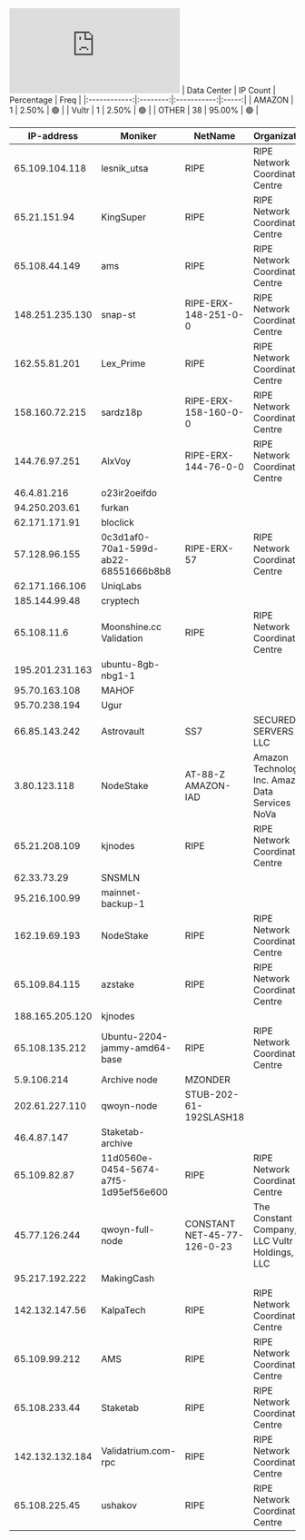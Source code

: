 ![Diagramm](https://github.com/obajay/StateSync-snapshots/blob/main/Projects/Qwoyn/1/README.md)
| Data Center | IP Count | Percentage | Freq |
|:------------:|:--------:|:-----------:|:-----:|
| AMAZON | 1 | 2.50% | 🟢 |
| Vultr | 1 | 2.50% | 🟢 |
| OTHER | 38 | 95.00% | 🟢 |

<!-- START_TABLE -->
| IP-address | Moniker | NetName | Organization |
|-------------|-------------|-------------|-------------|
| 65.109.104.118 | lesnik_utsa | RIPE | RIPE Network Coordination Centre |
| 65.21.151.94 | KingSuper | RIPE | RIPE Network Coordination Centre |
| 65.108.44.149 | ams | RIPE | RIPE Network Coordination Centre |
| 148.251.235.130 | snap-st | RIPE-ERX-148-251-0-0 | RIPE Network Coordination Centre |
| 162.55.81.201 | Lex_Prime | RIPE | RIPE Network Coordination Centre |
| 158.160.72.215 | sardz18p | RIPE-ERX-158-160-0-0 | RIPE Network Coordination Centre |
| 144.76.97.251 | AlxVoy | RIPE-ERX-144-76-0-0 | RIPE Network Coordination Centre |
| 46.4.81.216 | o23ir2oeifdo |  |  |
| 94.250.203.61 | furkan |  |  |
| 62.171.171.91 | bloclick |  |  |
| 57.128.96.155 | 0c3d1af0-70a1-599d-ab22-68551666b8b8 | RIPE-ERX-57 | RIPE Network Coordination Centre |
| 62.171.166.106 | UniqLabs |  |  |
| 185.144.99.48 | cryptech |  |  |
| 65.108.11.6 | Moonshine.cc Validation | RIPE | RIPE Network Coordination Centre |
| 195.201.231.163 | ubuntu-8gb-nbg1-1 |  |  |
| 95.70.163.108 | MAHOF |  |  |
| 95.70.238.194 | Ugur |  |  |
| 66.85.143.242 | Astrovault | SS7 | SECURED SERVERS LLC |
| 3.80.123.118 | NodeStake | AT-88-Z AMAZON-IAD | Amazon Technologies Inc. Amazon Data Services NoVa |
| 65.21.208.109 | kjnodes | RIPE | RIPE Network Coordination Centre |
| 62.33.73.29 | SNSMLN |  |  |
| 95.216.100.99 | mainnet-backup-1 |  |  |
| 162.19.69.193 | NodeStake | RIPE | RIPE Network Coordination Centre |
| 65.109.84.115 | azstake | RIPE | RIPE Network Coordination Centre |
| 188.165.205.120 | kjnodes |  |  |
| 65.108.135.212 | Ubuntu-2204-jammy-amd64-base | RIPE | RIPE Network Coordination Centre |
| 5.9.106.214 | Archive node | MZONDER |  |  |
| 202.61.227.110 | qwoyn-node | STUB-202-61-192SLASH18 |  |
| 46.4.87.147 | Staketab-archive |  |  |
| 65.109.82.87 | 11d0560e-0454-5674-a7f5-1d95ef56e600 | RIPE | RIPE Network Coordination Centre |
| 45.77.126.244 | qwoyn-full-node | CONSTANT NET-45-77-126-0-23 | The Constant Company, LLC Vultr Holdings, LLC |
| 95.217.192.222 | MakingCash |  |  |
| 142.132.147.56 | KalpaTech | RIPE | RIPE Network Coordination Centre |
| 65.109.99.212 | AMS | RIPE | RIPE Network Coordination Centre |
| 65.108.233.44 | Staketab | RIPE | RIPE Network Coordination Centre |
| 142.132.132.184 | Validatrium.com-rpc | RIPE | RIPE Network Coordination Centre |
| 65.108.225.45 | ushakov | RIPE | RIPE Network Coordination Centre |

<!-- END_TABLE -->